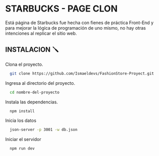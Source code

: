 # STARBUCKS - PAGE CLON

Está página de Starbucks fue hecha con fienes de práctica Front-End y para mejorar la lógica de programación de uno mismo, no hay otras intenciones al
replicar el sitio web.

 ## INSTALACION 🪛

Clona el proyecto.

```bash
  git clone https://github.com/Ismaeldevs/FashionStore-Proyect.git
```

Ingresa al directorio del proyecto.

```bash
  cd nombre-del-proyecto
```

Instala las dependencias.

```bash
  npm install
```

Inicia los datos

```bash
  json-server -p 3001 -w db.json
```

Iniciar el servidor

```bash
  npm run dev
```

